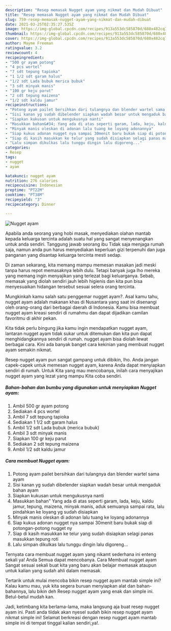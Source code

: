 ```yaml
---
description: "Resep memasak Nugget ayam yang nikmat dan Mudah Dibuat"
title: "Resep memasak Nugget ayam yang nikmat dan Mudah Dibuat"
slug: 759-resep-memasak-nugget-ayam-yang-nikmat-dan-mudah-dibuat
date: 2021-03-25T02:35:27.535Z
image: https://img-global.cpcdn.com/recipes/913a553dc585870d/680x482cq70/nugget-ayam-foto-resep-utama.jpg
thumbnail: https://img-global.cpcdn.com/recipes/913a553dc585870d/680x482cq70/nugget-ayam-foto-resep-utama.jpg
cover: https://img-global.cpcdn.com/recipes/913a553dc585870d/680x482cq70/nugget-ayam-foto-resep-utama.jpg
author: Mayme Freeman
ratingvalue: 3.2
reviewcount: 4
recipeingredient:
- "500 gr ayam potong"
- "4 pcs wortel"
- "7 sdt tepung tapioka"
- "1 1/2 sdt garam halus"
- "1/2 sdt Lada bubuk merica bubuk"
- "3 sdt minyak manis"
- "100 gr keju parut"
- "2 sdt tepung maizena"
- "1/2 sdt kaldu jamur"
recipeinstructions:
- "Potong ayam pailet bersihkan dari tulangnya dan blender wartel sama ayam"
- "Sisi kanan yg sudah dibelender siapkan wadah besar untuk mengaduk bahan ayam"
- "Siapkan kukusan untuk mengukusnya nanti"
- "Masukkan bahan&#34; Yang ada di atas seperti garam, lada, keju, kaldu jamur, tepung, maizena, minyak manis, aduk semuanya sampai rata, lalu pindahkan ke loyang yg sudah disiapkan"
- "Minyak manis oleskan di adonan lalu tuang ke loyang adonannya"
- "Siap kukus adonan nugget nya sampai 30menit baru bukak siap di potongan-potong nugget ny"
- "Siap di kasih masukkan ke telur yang sudah disiapkan selagi panas masukkan tepung roti"
- "Lalu simpan dikulkas lalu tunggu dingin lalu digoreng..."
categories:
- Resep
tags:
- nugget
- ayam

katakunci: nugget ayam 
nutrition: 276 calories
recipecuisine: Indonesian
preptime: "PT22M"
cooktime: "PT38M"
recipeyield: "3"
recipecategory: Dinner

---
```



![Nugget ayam](https://img-global.cpcdn.com/recipes/913a553dc585870d/680x482cq70/nugget-ayam-foto-resep-utama.jpg)

Apabila anda seorang yang hobi masak, menyediakan olahan mantab kepada keluarga tercinta adalah suatu hal yang sangat menyenangkan untuk anda sendiri. Tanggung jawab seorang ibu Tidak saja menjaga rumah saja, namun anda pun harus menyediakan keperluan gizi terpenuhi dan juga panganan yang disantap keluarga tercinta mesti sedap.

Di zaman  sekarang, kita memang mampu memesan masakan jadi meski tanpa harus repot memasaknya lebih dulu. Tetapi banyak juga lho mereka yang memang ingin menyajikan yang terlezat bagi keluarganya. Sebab, memasak yang diolah sendiri jauh lebih higienis dan kita pun bisa menyesuaikan hidangan tersebut sesuai selera orang tercinta. 



Mungkinkah kamu salah satu penggemar nugget ayam?. Asal kamu tahu, nugget ayam adalah makanan khas di Nusantara yang saat ini disenangi oleh orang-orang dari berbagai daerah di Indonesia. Kamu bisa membuat nugget ayam kreasi sendiri di rumahmu dan dapat dijadikan camilan favoritmu di akhir pekan.

Kita tidak perlu bingung jika kamu ingin mendapatkan nugget ayam, lantaran nugget ayam tidak sukar untuk ditemukan dan kita pun dapat menghidangkannya sendiri di rumah. nugget ayam bisa diolah lewat berbagai cara. Kini ada banyak banget cara kekinian yang membuat nugget ayam semakin nikmat.

Resep nugget ayam pun sangat gampang untuk dibikin, lho. Anda jangan capek-capek untuk memesan nugget ayam, karena Anda dapat menyiapkan sendiri di rumah. Untuk Kita yang mau mencobanya, inilah cara menyajikan nugget ayam yang lezat yang mampu Kita coba sendiri.

<!--inarticleads1-->

##### Bahan-bahan dan bumbu yang digunakan untuk menyiapkan Nugget ayam:

1. Ambil 500 gr ayam potong
1. Sediakan 4 pcs wortel
1. Ambil 7 sdt tepung tapioka
1. Sediakan 1 1/2 sdt garam halus
1. Ambil 1/2 sdt Lada bubuk (merica bubuk)
1. Ambil 3 sdt minyak manis
1. Siapkan 100 gr keju parut
1. Sediakan 2 sdt tepung maizena
1. Ambil 1/2 sdt kaldu jamur




<!--inarticleads2-->

##### Cara membuat Nugget ayam:

1. Potong ayam pailet bersihkan dari tulangnya dan blender wartel sama ayam
1. Sisi kanan yg sudah dibelender siapkan wadah besar untuk mengaduk bahan ayam
1. Siapkan kukusan untuk mengukusnya nanti
1. Masukkan bahan&#34; Yang ada di atas seperti garam, lada, keju, kaldu jamur, tepung, maizena, minyak manis, aduk semuanya sampai rata, lalu pindahkan ke loyang yg sudah disiapkan
1. Minyak manis oleskan di adonan lalu tuang ke loyang adonannya
1. Siap kukus adonan nugget nya sampai 30menit baru bukak siap di potongan-potong nugget ny
1. Siap di kasih masukkan ke telur yang sudah disiapkan selagi panas masukkan tepung roti
1. Lalu simpan dikulkas lalu tunggu dingin lalu digoreng...




Ternyata cara membuat nugget ayam yang nikamt sederhana ini enteng sekali ya! Anda Semua dapat mencobanya. Cara Membuat nugget ayam Sangat sesuai sekali buat kita yang baru akan belajar memasak ataupun untuk kalian yang sudah ahli dalam memasak.

Tertarik untuk mulai mencoba bikin resep nugget ayam mantab simple ini? Kalau kamu mau, yuk kita segera buruan menyiapkan alat dan bahan-bahannya, lalu bikin deh Resep nugget ayam yang enak dan simple ini. Betul-betul mudah kan. 

Jadi, ketimbang kita berlama-lama, maka langsung aja buat resep nugget ayam ini. Pasti anda tiidak akan nyesel sudah bikin resep nugget ayam nikmat simple ini! Selamat berkreasi dengan resep nugget ayam mantab simple ini di tempat tinggal kalian sendiri,ya!.

